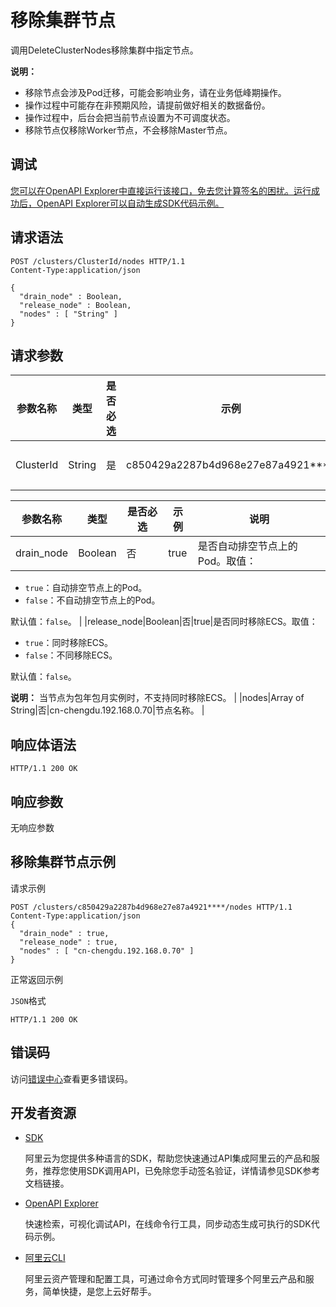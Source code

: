 # 移除集群节点

调用DeleteClusterNodes移除集群中指定节点。

**说明：**

-   移除节点会涉及Pod迁移，可能会影响业务，请在业务低峰期操作。
-   操作过程中可能存在非预期风险，请提前做好相关的数据备份。
-   操作过程中，后台会把当前节点设置为不可调度状态。
-   移除节点仅移除Worker节点，不会移除Master节点。

## 调试

[您可以在OpenAPI Explorer中直接运行该接口，免去您计算签名的困扰。运行成功后，OpenAPI Explorer可以自动生成SDK代码示例。](https://api.aliyun.com/#product=CS&api=DeleteClusterNodes&type=ROA&version=2015-12-15)

## 请求语法

```
POST /clusters/ClusterId/nodes HTTP/1.1
Content-Type:application/json

{
  "drain_node" : Boolean,
  "release_node" : Boolean,
  "nodes" : [ "String" ]
}
```

## 请求参数

|参数名称|类型|是否必选|示例|说明|
|----|--|----|--|--|
|ClusterId|String|是|c850429a2287b4d968e27e87a4921\*\*\*\*|集群ID。 |

|参数名称|类型|是否必选|示例|说明|
|----|--|----|--|--|
|drain\_node|Boolean|否|true|是否自动排空节点上的Pod。取值：

 -   `true`：自动排空节点上的Pod。
-   `false`：不自动排空节点上的Pod。

 默认值：`false`。 |
|release\_node|Boolean|否|true|是否同时移除ECS。取值：

 -   `true`：同时移除ECS。
-   `false`：不同移除ECS。

 默认值：`false`。

 **说明：** 当节点为包年包月实例时，不支持同时移除ECS。 |
|nodes|Array of String|否|cn-chengdu.192.168.0.70|节点名称。 |

## 响应体语法

```
HTTP/1.1 200 OK
```

## 响应参数

无响应参数

## 移除集群节点示例

请求示例

```
POST /clusters/c850429a2287b4d968e27e87a4921****/nodes HTTP/1.1 
Content-Type:application/json
{
  "drain_node" : true,
  "release_node" : true,
  "nodes" : [ "cn-chengdu.192.168.0.70" ]
}
```

正常返回示例

`JSON`格式

```
HTTP/1.1 200 OK
```

## 错误码

访问[错误中心](https://error-center.aliyun.com/status/product/CS)查看更多错误码。

## 开发者资源

-   [SDK](https://next.api.aliyun.com/api-tools/sdk/CS?version=2015-12-15&)

    阿里云为您提供多种语言的SDK，帮助您快速通过API集成阿里云的产品和服务，推荐您使用SDK调用API，已免除您手动签名验证，详情请参见SDK参考文档链接。

-   [OpenAPI Explorer](https://next.api.aliyun.com/api/CS/2015-12-15/DeleteClusterNodes)

    快速检索，可视化调试API，在线命令行工具，同步动态生成可执行的SDK代码示例。

-   [阿里云CLI](https://github.com/aliyun/aliyun-cli)

    阿里云资产管理和配置工具，可通过命令方式同时管理多个阿里云产品和服务，简单快捷，是您上云好帮手。


